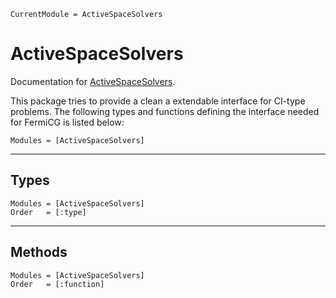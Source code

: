 ```@meta
CurrentModule = ActiveSpaceSolvers
```

# ActiveSpaceSolvers

Documentation for [ActiveSpaceSolvers](https://github.com/nmayhall-vt/ActiveSpaceSolvers.jl).

This package tries to provide a clean a extendable interface for CI-type problems.
The following types and functions defining the interface needed for FermiCG is listed below:
```@index
Modules = [ActiveSpaceSolvers]
```

---

## Types
```@autodocs
Modules = [ActiveSpaceSolvers]
Order   = [:type]
```

---

## Methods 
```@autodocs
Modules = [ActiveSpaceSolvers]
Order   = [:function]
```


